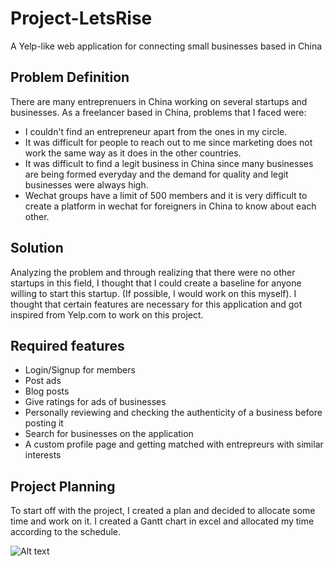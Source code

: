 # Project-LetsRise
A Yelp-like web application for connecting small businesses based in China

## Problem Definition
There are many entreprenuers in China working on several startups and businesses. As a freelancer based in China, problems that I faced were:
- I couldn't find an entrepreneur apart from the ones in my circle.
- It was difficult for people to reach out to me since marketing does not work the same way as it does in the other countries.
- It was difficult to find a legit business in China since many businesses are being formed everyday and the demand for quality and legit businesses were always high.
- Wechat groups have a limit of 500 members and it is very difficult to create a platform in wechat for foreigners in China to know about each other.

## Solution
Analyzing the problem and through realizing that there were no other startups in this field, I thought that I could create a baseline for anyone willing to start this startup. (If possible, I would work on this myself). I thought that certain features are necessary for this application and got inspired from Yelp.com to work on this project.

## Required features
- Login/Signup for members
- Post ads
- Blog posts
- Give ratings for ads of businesses
- Personally reviewing and checking the authenticity of a business before posting it
- Search for businesses on the application
- A custom profile page and getting matched with entrepreurs with similar interests

## Project Planning
To start off with the project, I created a plan and decided to allocate some time and work on it. I created a Gantt chart in excel and allocated my time according to the schedule.

![Alt text](images/crypto-main.png?raw=true "Title")

